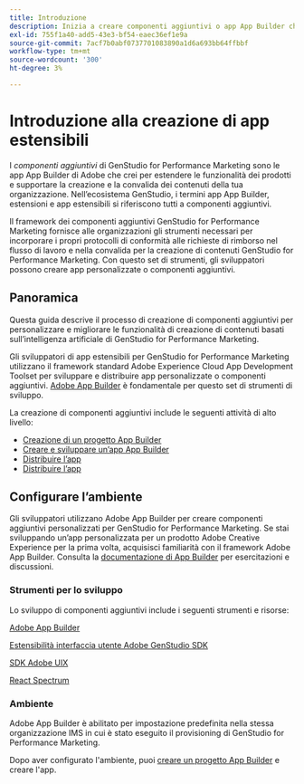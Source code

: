 ```yaml
---
title: Introduzione
description: Inizia a creare componenti aggiuntivi o app App Builder che estendono GenStudio for Performance Marketing.
exl-id: 755f1a40-add5-43e3-bf54-eaec36ef1e9a
source-git-commit: 7acf7b0abf0737701083890a1d6a693bb64ffbbf
workflow-type: tm+mt
source-wordcount: '300'
ht-degree: 3%

---
```


# Introduzione alla creazione di app estensibili

I _componenti aggiuntivi_ di GenStudio for Performance Marketing sono le app App Builder di Adobe che crei per estendere le funzionalità dei prodotti e supportare la creazione e la convalida dei contenuti della tua organizzazione. Nell’ecosistema GenStudio, i termini app App Builder, estensioni e app estensibili si riferiscono tutti a componenti aggiuntivi.

Il framework dei componenti aggiuntivi GenStudio for Performance Marketing fornisce alle organizzazioni gli strumenti necessari per incorporare i propri protocolli di conformità alle richieste di rimborso nel flusso di lavoro e nella convalida per la creazione di contenuti GenStudio for Performance Marketing. Con questo set di strumenti, gli sviluppatori possono creare app personalizzate o componenti aggiuntivi.

## Panoramica

Questa guida descrive il processo di creazione di componenti aggiuntivi per personalizzare e migliorare le funzionalità di creazione di contenuti basati sull’intelligenza artificiale di GenStudio for Performance Marketing.

Gli sviluppatori di app estensibili per GenStudio for Performance Marketing utilizzano il framework standard Adobe Experience Cloud App Development Toolset per sviluppare e distribuire app personalizzate o componenti aggiuntivi. [Adobe App Builder](https://developer.adobe.com/app-builder/) è fondamentale per questo set di strumenti di sviluppo.

La creazione di componenti aggiuntivi include le seguenti attività di alto livello:

* [Creazione di un progetto App Builder](create-project.md)
* [Creare e sviluppare un’app App Builder](create-app.md)
* [Distribuire l’app](deploy-app.md)
* [Distribuire l’app](distribute-app.md)

## Configurare l’ambiente

Gli sviluppatori utilizzano Adobe App Builder per creare componenti aggiuntivi personalizzati per GenStudio for Performance Marketing. Se stai sviluppando un’app personalizzata per un prodotto Adobe Creative Experience per la prima volta, acquisisci familiarità con il framework Adobe App Builder. Consulta la [documentazione di App Builder](https://developer.adobe.com/app-builder/docs/overview/) per esercitazioni e discussioni.

### Strumenti per lo sviluppo

Lo sviluppo di componenti aggiuntivi include i seguenti strumenti e risorse:

[Adobe App Builder](https://developer.adobe.com/app-builder/)

[Estensibilità interfaccia utente Adobe GenStudio SDK](https://github.com/adobe/genstudio-uix-sdk)

[SDK Adobe UIX](https://github.com/adobe/uix-sdk)

[React Spectrum](https://react-spectrum.adobe.com/react-spectrum/getting-started.html)

### Ambiente

Adobe App Builder è abilitato per impostazione predefinita nella stessa organizzazione IMS in cui è stato eseguito il provisioning di GenStudio for Performance Marketing.

Dopo aver configurato l&#39;ambiente, puoi [creare un progetto App Builder](create-project.md) e creare l&#39;app.
